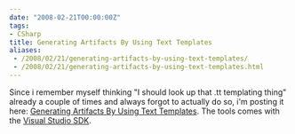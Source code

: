 ```yaml
---
date: "2008-02-21T00:00:00Z"
tags:
- CSharp
title: Generating Artifacts By Using Text Templates
aliases:
 - /2008/02/21/generating-artifacts-by-using-text-templates/
 - /2008/02/21/generating-artifacts-by-using-text-templates.html
---
```

Since i remember myself thinking "I should look up that .tt templating thing" already a couple of times and always forgot to actually do so, i'm posting it here: [Generating Artifacts By Using Text Templates](http://msdn2.microsoft.com/en-us/library/bb126445.aspx). The tools comes with the [Visual Studio SDK](http://msdn2.microsoft.com/en-us/library/bb166441(VS.80).aspx).
